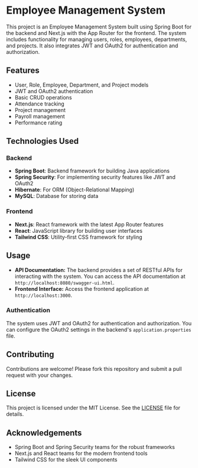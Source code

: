 # Employee Management System

This project is an Employee Management System built using Spring Boot for the backend and Next.js with the App Router for the frontend. The system includes functionality for managing users, roles, employees, departments, and projects. It also integrates JWT and OAuth2 for authentication and authorization.

## Features

- User, Role, Employee, Department, and Project models
- JWT and OAuth2 authentication
- Basic CRUD operations
- Attendance tracking
- Project management
- Payroll management
- Performance rating

## Technologies Used

### Backend

- **Spring Boot**: Backend framework for building Java applications
- **Spring Security**: For implementing security features like JWT and OAuth2
- **Hibernate**: For ORM (Object-Relational Mapping)
- **MySQL**: Database for storing data

### Frontend

- **Next.js**: React framework with the latest App Router features
- **React**: JavaScript library for building user interfaces
- **Tailwind CSS**: Utility-first CSS framework for styling

## Usage

- **API Documentation:** The backend provides a set of RESTful APIs for interacting with the system. You can access the API documentation at `http://localhost:8080/swagger-ui.html`.
- **Frontend Interface:** Access the frontend application at `http://localhost:3000`.

### Authentication

The system uses JWT and OAuth2 for authentication and authorization. You can configure the OAuth2 settings in the backend's `application.properties` file.

## Contributing

Contributions are welcome! Please fork this repository and submit a pull request with your changes.

## License

This project is licensed under the MIT License. See the [LICENSE](LICENSE) file for details.

## Acknowledgements

- Spring Boot and Spring Security teams for the robust frameworks
- Next.js and React teams for the modern frontend tools
- Tailwind CSS for the sleek UI components
